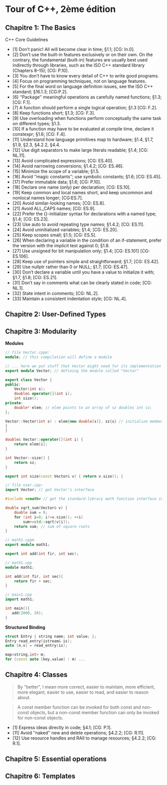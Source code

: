 
# Tour of C++, 2ème édition
## Chapitre 1: The Basics

C++ Core Guidelines

- [1] Don’t panic! All will become clear in time; §1.1; [CG: In.0].
- [2] Don’t use the built-in features exclusively or on their own. On the contrary, the fundamental (built-in) features are usually best used indirectly through libraries, such as the ISO C++ standard library (Chapters 8–15); [CG: P.10].
- [3] You don’t have to know every detail of C++ to write good programs.
- [4] Focus on programming techniques, not on language features.
- [5] For the final word on language definition issues, see the ISO C++ standard; §16.1.3; [CG:P.2].
- [6] ‘‘Package’’ meaningful operations as carefully named functions; §1.3; [CG: F.1].
- [7] A function should perform a single logical operation; §1.3 [CG: F.2].
- [8] Keep functions short; §1.3; [CG: F.3].
- [9] Use overloading when functions perform conceptually the same task on different types; §1.3.
- [10] If a function may have to be evaluated at compile time, declare it constexpr; §1.6; [CG: F.4].
- [11] Understand how language primitives map to hardware; §1.4, §1.7, §1.9, §2.3, §4.2.2, §4.4.
- [12] Use digit separators to make large literals readable; §1.4; [CG: NL.11].
- [13] Avoid complicated expressions; [CG: ES.40].
- [14] Avoid narrowing conversions; §1.4.2; [CG: ES.46].
- [15] Minimize the scope of a variable; §1.5.
- [16] Avoid ‘‘magic constants’’; use symbolic constants; §1.6; [CG: ES.45].
- [17] Prefer immutable data; §1.6; [CG: P.10].
- [18] Declare one name (only) per declaration; [CG: ES.10].
- [19] Keep common and local names short, and keep uncommon and nonlocal names longer; [CG:ES.7].
- [20] Avoid similar-looking names; [CG: ES.8].
- [21] Avoid ALL_CAPS names; [CG: ES.9].
- [22] Prefer the {}-initializer syntax for declarations with a named type; §1.4; [CG: ES.23].
- [23] Use auto to avoid repeating type names; §1.4.2; [CG: ES.11].
- [24] Avoid uninitialized variables; §1.4; [CG: ES.20].
- [25] Keep scopes small; §1.5; [CG: ES.5].
- [26] When declaring a variable in the condition of an if-statement, prefer the version with the implicit test against 0; §1.8.
- [27] Use unsigned for bit manipulation only; §1.4; [CG: ES.101] [CG: ES.106].
- [28] Keep use of pointers simple and straightforward; §1.7; [CG: ES.42].
- [29] Use nullptr rather than 0 or NULL; §1.7; [CG: ES.47].
- [30] Don’t declare a variable until you have a value to initialize it with; §1.7, §1.8; [CG: ES.21].
- [31] Don’t say in comments what can be clearly stated in code; [CG: NL.1].
- [32] State intent in comments; [CG: NL.2].
- [33] Maintain a consistent indentation style; [CG: NL.4].


## Chapitre 2: User-Defined Types

## Chapitre 3: Modularity

**Modules**

```cpp
// file Vector.cppm:
module; // this compilation will define a module

// ... here we put stuff that Vector might need for its implementation ...
export module Vector; // defining the module called "Vector"

export class Vector { 
public:
    Vector(int s);
    double& operator[](int i);
    int size();
private:
    double* elem; // elem points to an array of sz doubles int sz;
};

Vector::Vector(int s) : elem{new double[s]}, sz{s} // initialize members
{ 
}

double& Vector::operator[](int i) {
    return elem[i]; 
}

int Vector::size() {
    return sz; 
}

export int size(const Vector& v) { return v.size(); }

// file user.cpp:
import Vector; // get Vector’s interface

#include <cmath> // get the standard-library math function interface including sqrt()

double sqrt_sum(Vector& v) {
    double sum = 0;
    for (int i=0; i!=v.size(); ++i)
        sum+=std::sqrt(v[i]); 
    return sum; // sum of square roots
}
```

```cpp
// math1.cppm
export module math1;

export int add(int fir, int sec);

// math1.cpp
module math1;

int add(int fir, int sec){
    return fir + sec;
}

// main1.cpp
import math1;

int main(){
   add(2000, 20);
}
```

**Structured Binding**

```cpp
struct Entry { string name; int value; };
Entry read_entry(istream& is);
auto [n,v] = read_entry(is);
```

```cpp
map<string,int> m;
for (const auto [key,value] : m) ...
```

## Chapitre 4: Classes

>  By "better", I mean more correct, easier to maintain, more efficient, more elegant, easier to use, easier to read, and easier to reason about.

> A const member function can be invoked for both const and non-const objects, but a non-const member function can only be
> invoked for non-const objects.

- [1] Express ideas directly in code; §4.1; [CG: P.1].
- [11] Avoid ‘‘naked’’ new and delete operations; §4.2.2; [CG: R.11].
- [12] Use resource handles and RAII to manage resources; §4.2.2; [CG: R.1].


## Chapitre 5: Essential operations

## Chapitre 6: Templates




